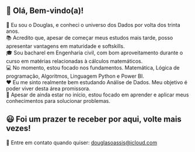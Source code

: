 ## 👋 Olá, Bem-vindo(a)!

👦 Eu sou o Douglas, e conheci o universo dos Dados por volta dos trinta anos.  
📚 Acredito que, apesar de começar meus estudos mais tarde, posso apresentar vantagens em maturidade e softskills.  
🎓 Sou bacharel em Engenharia civil, com bom aproveitamento durante o curso em matérias relacionadas à cálculos matemáticos.  
💻 No momento, estou focado nos fundamentos. Matemática, Lógica de programação, Algoritmos, Linguagem Python e Power BI.  
❤️ Eu me sinto realmente bem estudando Análise de Dados. Meu objetivo é poder viver desta área promissora.  
🎯 Apesar de ainda estar no início, estou focado em aprender e aplicar meus conhecimentos para solucionar problemas.  
## 😃 Foi um prazer te receber por aqui, volte mais vezes!
>
📧 Entre em contato quando quiser: douglasoassis@icloud.com
